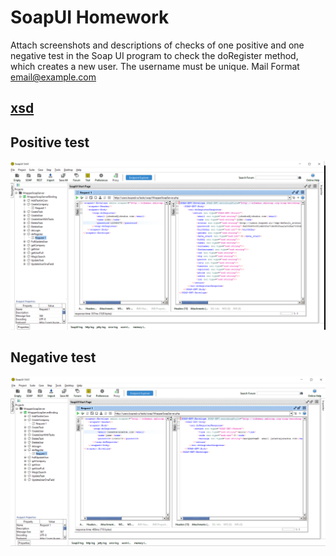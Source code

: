 # SoapUI Homework
Attach screenshots and descriptions of checks of one positive and one negative test in the Soap UI program to check the doRegister method, which creates a new user. The username must be unique. Mail Format
email@example.com
## [xsd](https://github.com/MariaDash/SoapUI/blob/main/WrapperSoapServer.xml)
## Positive test
![Positive](https://github.com/MariaDash/SoapUI/blob/main/Soap_UI_pos.PNG)

## Negative test

![Negative](https://github.com/MariaDash/SoapUI/blob/main/Soap%20_UI_neg.PNG)
